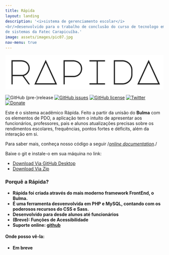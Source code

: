 ```yaml
---
title: Rápida
layout: landing
description: '<i>sistema de gerenciamento escolar</i>
<br/>desenvolvido para o trabalho de conclusão do curso de tecnologo em analise e desenvolvimento 
de sistemas da Fatec Carapicuíba.'
image: assets/images/pic07.jpg
nav-menu: true
---
```


![Logo Rapida](https://raw.githubusercontent.com/clcmo/rapida/master/assets/brand/Logo_Rapida.png)

![GitHub (pre-)release](https://img.shields.io/github/release/qubyte/rubidium/all.svg?style=for-the-badge&logo=appveyor)
[![GitHub issues](https://img.shields.io/github/issues/clcmo/rapida.svg?style=for-the-badge&logo=appveyor)](https://github.com/clcmo/rapida/issues)
[![GitHub license](https://img.shields.io/github/license/clcmo/rapida.svg?style=for-the-badge&logo=appveyor)](https://github.com/clcmo/rapida)
[![Twitter](https://img.shields.io/twitter/url/https/github.com/clcmo/rapida.svg?style=for-the-badge&logo=appveyor)](https://twitter.com/intent/tweet?text=Acabei%20de%20descobrir%20o%20Rapida:%20Sistemas%20Acadêmicos%20da%20@millaloliveira&hashtags=rapidabymilla&url=http://clcmo.github.io/rapida&via=millaloliveira)
[![Donate](https://img.shields.io/badge/Donate-PayPal-green.svg?style=for-the-badge&logo=appveyor)](https://www.paypal.com/cgi-bin/webscr?cmd=_s-xclick&hosted_button_id=9CF4VHKMUA5TN&source=url)

Este é o sistema acadêmico Rápída. Feito a partir da unisão do <strong>Bulma</strong> com os elementos de PDO, a aplicação tem o intuíto de apresentar aos funcionários, professores, pais e alunos atualizações precisas sobre os rendimentos escolares, frequências, pontos fortes e déficits, além da interação em si.

Para saber mais, conheça nosso código a seguir 
/*[online documentation](#).*/

Baixe o git e instale-o em sua máquina no link:
  * [Download Via GitHub Desktop](https://github.com/clcmo/rapida.git) 
  * [Download Via Zip](https://github.com/clcmo/rapida/archive/0.5.1.1.zip)


### Porquê a Rápida? ###
 - **Rápida foi criada através do mais moderno framework FrontEnd, o Bulma.** 
 - **É uma ferramenta desvenvolvida em PHP e MySQL, contando com os poderosos recursos do CSS e Sass.**
 - **Desenvolvido para desde alunos até funcionários** 
 - **(Breve): Funções de Acessibilidade**
 - **Suporte online: [github](https://github.com/clcmo/rapida)** 

#### Onde posso vê-la: ####

 - **Em breve**